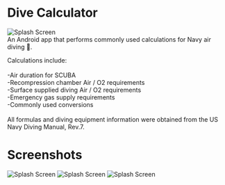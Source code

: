 # Dive Calculator

![Splash Screen](https://raw.githubusercontent.com/cjmakin/dive_calculator/master/app/src/main/res/drawable/splash_white_text.png)
\
An Android app that performs commonly used calculations for Navy air diving 🐙.

Calculations include: \
\
-Air duration for SCUBA\
-Recompression chamber Air / O2 requirements\
-Surface supplied diving Air / O2 requirements\
-Emergency gas supply requirements\
-Commonly used conversions\
\
All formulas and diving equipment information were obtained from the US Navy Diving Manual, Rev.7.

# Screenshots
![Splash Screen](https://raw.githubusercontent.com/cjmakin/dive_calculator/master/screenshots/main_menu.jpg)
![Splash Screen](https://raw.githubusercontent.com/cjmakin/dive_calculator/master/screenshots/Screen%20Shot%202021-01-10%20at%2019.33.38.png)
![Splash Screen](https://raw.githubusercontent.com/cjmakin/dive_calculator/master/screenshots/ssds.jpg)
